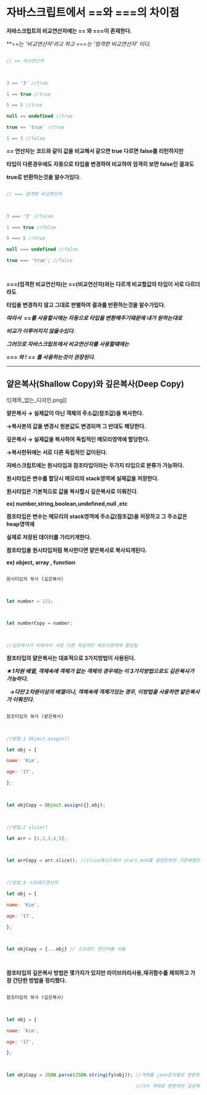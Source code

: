   

# **자바스크립트에서 ==와 ===의 차이점**

  

**자바스크립트의 비교연산자에는 == 와 ===이 존재한다.**

  

**==는 *‘비교연산자’*라고 하고 ===는 *‘엄격한 비교연산자’* 이다.**

  

```jsx

// == 비교연산자

  

3 == '3' //true

1 == true //true

5 == 5 //true

null == undefined //true

true == 'true' //true

1 == 3 //false

```

  

**== 연산자는 코드와 같이 값을 비교해서 같으면 true 다르면 false를 리턴하지만**

  

**타입이 다른경우에도 자동으로 타입을 변경하여 비교하여 엄격히 보면 false인 결과도**

  

**true로 반환하는것을 알수가있다.**

  

```jsx

// === 엄격한 비교연산자

  

3 === '3' //false

1 === true //false

5 === 5 //true

null === undefined //false

true === 'true'; //false

  

```

  

**===(엄격한 비교연산자)는 ==(비교연산자)와는 다르게 비교할값의 타입이 서로 다르더라도**

  

**타입을 변경하지 않고 그대로 판별하여 결과를 반환하는것을 알수가있다.**

  

***따라서  ==를 사용할시에는 자동으로 타입을 변환해주기때문에 내가 원하는대로***

  

***비교가 이루어지지 않을수있다.***

  

***그러므로 자바스크립트에서 비교연산자를 사용할때에는***

  

***=== 와 ! == 를 사용하는것이 권장된다.***

  

---

  

## 얕은복사(Shallow Copy)와 깊은복사(Deep Copy)

  

![[제목_없는_디자인.png]]

  

**얕은복사 → 실제값이 아닌 객체의 주소값(참조값)을 복사한다.**

  

**→복사본의 값을 변경시 원본값도 변경되며 그 반대도 해당한다.**

  

**깊은복사 → 실제값을 복사하여 독립적인 메모리영역에 할당한다.**

  

**→복사한뒤에는 서로 다른 독립적인 값이된다.**

  

**자바스크립트에는 원시타입과 참조타입이라는 두가지 타입으로 분류가 가능하다.**

  

**원시타입은 변수를 할당시 메모리의 stack영역에 실제값을 저장한다.**

  

**원시타입은 기본적으로 값을 복사할시 깊은복사로 이뤄진다.**

  

**ex) number,string,boolean,undefined,null ,etc**

  

**참조타입은 변수는 메모리의 stack영역에 주소값(참조값)을 저장하고 그 주소값은 heap영역에**

  

**실제로 저장된 데이터를 가리키게한다.**

  

**참조타입을 원시타입처럼 복사한다면 얕은복사로 복사되게된다.**

  

**ex) object, array , function**

  

```jsx

원시타입의 복사 (깊은복사)

  

let number = 123;

  

let numberCopy = number;

  

//깊은복사가 이뤄져서 서로 다른 독립적인 메모리영역에 할당됨

```

  

**참조타입의 얕은복사는 대표적으로 3가지방법이 사용된다.**

  

***★1차원 배열, 객체속에 객체가 없는 객체의 경우에는 이 3가지방법으로도 깊은복사가 가능하다.***

  

  ***→다만 2차원이상의 배열이나, 객체속에 객체가있는 경우, 이방법을 사용하면 얕은복사가 이뤄진다.***

  

```jsx

참조타입의 복사 (얕은복사)

  

//방법.1 Object.assgin()

let obj = {

name: 'Kim',

age: '17',

};

  

let objCopy = Object.assign({},obj);

  

//방법.2 slice()

let arr = [1,2,3,4,5];

  

let arrCopy = arr.slice(); //slice메소드에서 start,end를 설정안하면 기존배열전체를 얕은복사

  

//방법.3 스프레드연산자

let obj = {

name: 'Kim',

age: '17',

};

  

let objCopy = {...obj} // 스프레드 연산자를 사용

  

```

  

**참조타입의 깊은복사 방법은 몇가지가 있지만 라이브러리사용,재귀함수를 제외하고 가장 간단한 방법을 정리했다.**

  

```jsx

참조타입의 복사 (깊은복사)

  

let obj = {

name: 'Kim',

age: '17',

};

  

let objCopy = JSON.parse(JSON.stringify(obj)); //객체를 json문자열로 변환후 parse를 통해

                                               //다시 객체로 변환하면 깊은복사가 이뤄짐

```